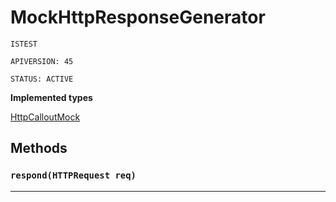 # MockHttpResponseGenerator

`ISTEST`

`APIVERSION: 45`

`STATUS: ACTIVE`

**Implemented types**

[HttpCalloutMock](HttpCalloutMock)

## Methods
### `respond(HTTPRequest req)`
---
